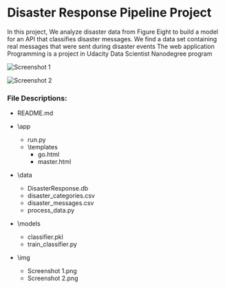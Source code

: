 # Disaster Response Pipeline Project

 In this project, We analyze disaster data from Figure Eight to build a model for an API that classifies disaster messages. We find a data set containing real messages that were sent during disaster events
 The web application Programming is a project in Udacity Data Scientist Nanodegree program

![Screenshot 1](https://user-images.githubusercontent.com/58215303/82330889-114fde80-99ec-11ea-80a4-7f5c00b39cb6.PNG)

![Screenshot 2](https://user-images.githubusercontent.com/58215303/82331021-3e9c8c80-99ec-11ea-9810-c8a98a8243b1.PNG)



### File Descriptions:

  * README.md
  
  *	\app
       * run.py
       * \templates
           * go.html
           * master.html


* \data
     * DisasterResponse.db
     * disaster_categories.csv
     * disaster_messages.csv
     * process_data.py
     
* \models
   * classifier.pkl 
   * train_classifier.py
   
* \img
   * Screenshot 1.png
   * Screenshot 2.png
   
   
     
     
